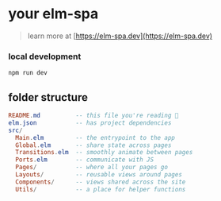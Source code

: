 # your elm-spa
> learn more at [https://elm-spa.dev](https://elm-spa.dev)

### local development

```
npm run dev
```

## folder structure

```elm
README.md          -- this file you're reading 👀
elm.json           -- has project dependencies
src/
  Main.elm         -- the entrypoint to the app
  Global.elm       -- share state across pages
  Transitions.elm  -- smoothly animate between pages
  Ports.elm        -- communicate with JS
  Pages/           -- where all your pages go
  Layouts/         -- reusable views around pages
  Components/      -- views shared across the site
  Utils/           -- a place for helper functions
```